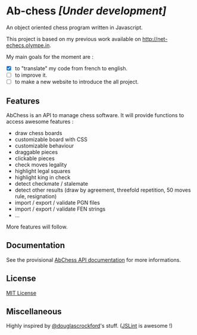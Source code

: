 # Ab-chess *[Under development]*

An object oriented chess program written in Javascript. 

This project is based on my previous work available on http://net-echecs.olympe.in.

My main goals for the moment are :
- [x] to "translate" my code from french to english.
- [ ] to improve it.
- [ ] to make a new website to introduce the all project.

## Features

AbChess is an API to manage chess software. It will provide functions to access awesome features :

* draw chess boards
* customizable board with CSS
* customizable behaviour
* draggable pieces
* clickable pieces
* check moves legality
* highlight legal squares
* highlight king in check
* detect checkmate / stalemate
* detect other results (draw by agreement, threefold repetition, 50 moves rule, resignation)
* import / export / validate PGN files
* import / export / validate FEN strings
* ...

More features will follow.

## Documentation

See the provisional [AbChess API documentation](https://github.com/Nimzozo/ab-chess/blob/master/js/abChess-0.1/api-reference.md) for more informations.

## License

[MIT License](https://github.com/Nimzozo/ab-chess/blob/master/LICENSE)

## Miscellaneous

Highly inspired by [@douglascrockford](https://github.com/douglascrockford)'s stuff. ([JSLint](http://www.jslint.com) is awesome !)
